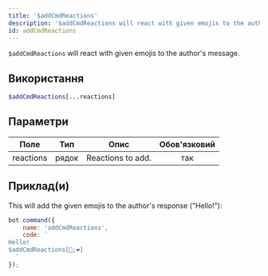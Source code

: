 ```yaml
---
title: '$addCmdReactions'
description: '$addCmdReactions will react with given emojis to the author''s message.'
id: addCmdReactions
---
```


`$addCmdReactions` will react with given emojis to the author's message.

## Використання

```php
$addCmdReactions[...reactions]
```

## Параметри

| Поле      | Тип   | Опис              | Обов'язковий |
| --------- | ----- | ----------------- |:------------:|
| reactions | рядок | Reactions to add. |     так      |

## Приклад(и)

This will add the given emojis to the author's response ("Hello!"):

```javascript
bot.command({
    name: 'addCmdReactions',
    code: `
Hello!
$addCmdReactions[🧡;❤]
  `
});
```
